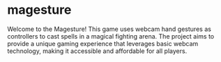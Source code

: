 # magesture
Welcome to the Magesture! This game uses webcam hand gestures as controllers to cast spells in a magical fighting arena. The project aims to provide a unique gaming experience that leverages basic webcam technology, making it accessible and affordable for all players.